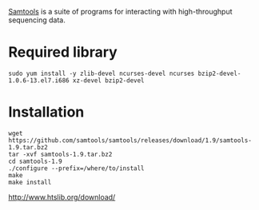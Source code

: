 [Samtools](http://www.htslib.org/) is a suite of programs for interacting with high-throughput sequencing data.

# Required library
```
sudo yum install -y zlib-devel ncurses-devel ncurses bzip2-devel-1.0.6-13.el7.i686 xz-devel bzip2-devel
```

# Installation

```
wget https://github.com/samtools/samtools/releases/download/1.9/samtools-1.9.tar.bz2
tar -xvf samtools-1.9.tar.bz2
cd samtools-1.9
./configure --prefix=/where/to/install
make
make install
```
<http://www.htslib.org/download/>

